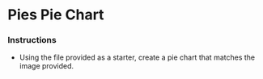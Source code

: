 # Pies Pie Chart

### Instructions

  * Using the file provided as a starter, create a pie chart that matches the image provided.
